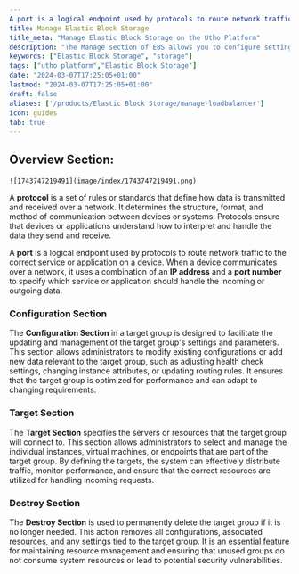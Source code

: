 ```yaml
---
A port is a logical endpoint used by protocols to route network traffic to the correct service or application on a device. When a device communicates over a network, it uses a combination of an IP address and a port number to specify which service or application should handle the incoming or outgoing data.weight: 30
title: Manage Elastic Block Storage
title_meta: "Manage Elastic Block Storage on the Utho Platform"
description: "The Manage section of EBS allows you to configure settings, resize volumes, attach or detach them from instances, and destroy volumes when no longer needed."
keywords: ["Elastic Block Storage", "storage"]
tags: ["utho platform","Elastic Block Storage"]
date: "2024-03-07T17:25:05+01:00"
lastmod: "2024-03-07T17:25:05+01:00"
draft: false 
aliases: ['/products/Elastic Block Storage/manage-loadbalancer']
icon: guides
tab: true
---
```

## Overview Section:

    ![1743747219491](image/index/1743747219491.png)

A **protocol** is a set of rules or standards that define how data is transmitted and received over a network. It determines the structure, format, and method of communication between devices or systems. Protocols ensure that devices or applications understand how to interpret and handle the data they send and receive.

A **port** is a logical endpoint used by protocols to route network traffic to the correct service or application on a device. When a device communicates over a network, it uses a combination of an **IP address** and a **port number** to specify which service or application should handle the incoming or outgoing data.

### Configuration Section

The **Configuration Section** in a target group is designed to facilitate the updating and management of the target group's settings and parameters. This section allows administrators to modify existing configurations or add new data relevant to the target group, such as adjusting health check settings, changing instance attributes, or updating routing rules. It ensures that the target group is optimized for performance and can adapt to changing requirements.

### Target Section

The **Target Section** specifies the servers or resources that the target group will connect to. This section allows administrators to select and manage the individual instances, virtual machines, or endpoints that are part of the target group. By defining the targets, the system can effectively distribute traffic, monitor performance, and ensure that the correct resources are utilized for handling incoming requests.

### Destroy Section

The **Destroy Section** is used to permanently delete the target group if it is no longer needed. This action removes all configurations, associated resources, and any settings tied to the target group. It is an essential feature for maintaining resource management and ensuring that unused groups do not consume system resources or lead to potential security vulnerabilities.
